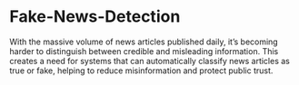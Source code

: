 # Fake-News-Detection
With the massive volume of news articles published daily, it’s becoming harder to distinguish between credible and misleading information. This creates a need for systems that can automatically classify news articles as true or fake, helping to reduce misinformation and protect public trust.
